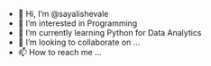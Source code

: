 - 👋 Hi, I’m @sayalishevale
- 👀 I’m interested in Programming
- 🌱 I’m currently learning Python for Data Analytics
- 💞️ I’m looking to collaborate on ...
- 📫 How to reach me ...

<!---
sayalishevale/sayalishevale is a ✨ special ✨ repository because its `README.md` (this file) appears on your GitHub profile.
You can click the Preview link to take a look at your changes.
--->
